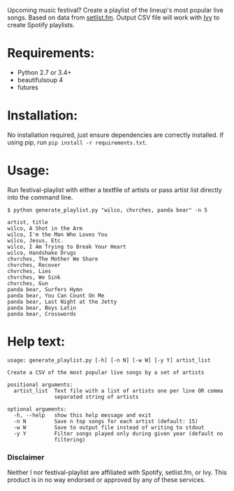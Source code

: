 Upcoming music festival? Create a playlist of the lineup's most popular live songs. Based on data from [setlist.fm](http://www.setlist.fm). Output CSV file will work with [Ivy](http://www.ivyishere.org/) to create Spotify playlists.

# Requirements:

* Python 2.7 or 3.4+
* beautifulsoup 4
* futures

# Installation:
No installation required, just ensure dependencies are correctly installed. If using pip, run `pip install -r requirements.txt`.

# Usage:
Run festival-playlist with either a textfile of artists or pass artist list directly into the command line. 

```
$ python generate_playlist.py "wilco, chvrches, panda bear" -n 5

artist, title
wilco, A Shot in the Arm
wilco, I'm the Man Who Loves You
wilco, Jesus, Etc.
wilco, I Am Trying to Break Your Heart
wilco, Handshake Drugs
chvrches, The Mother We Share
chvrches, Recover
chvrches, Lies
chvrches, We Sink
chvrches, Gun
panda bear, Surfers Hymn
panda bear, You Can Count On Me
panda bear, Last Night at the Jetty
panda bear, Boys Latin
panda bear, Crosswords
```

# Help text:

```
usage: generate_playlist.py [-h] [-n N] [-w W] [-y Y] artist_list

Create a CSV of the most popular live songs by a set of artists

positional arguments:
  artist_list  Text file with a list of artists one per line OR comma
               separated string of artists

optional arguments:
  -h, --help   show this help message and exit
  -n N         Save n top songs for each artist (default: 15)
  -w W         Save to output file instead of writing to stdout
  -y Y         Filter songs played only during given year (default no
               filtering)
```

### Disclaimer
Neither I nor festival-playlist are affiliated with Spotify, setlist.fm, or Ivy. This product is in no way endorsed or approved by any of these services.
